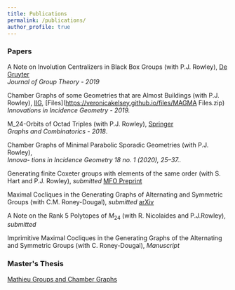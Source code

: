 ```yaml
---
title: Publications
permalink: /publications/
author_profile: true
---
```


### Papers


A Note on Involution Centralizers in Black Box Groups (with P.J. Rowley), [De Gruyter](https://www.degruyter.com/view/j/jgth.ahead-of-print/jgth-2019-0128/jgth-2019-0128.xml)                                                
*Journal of Group Theory - 2019*

Chamber Graphs of some Geometries that are Almost Buildings (with P.J. Rowley), [IIG](https://msp.org/iig/2019/17-3/p01.xhtml), [Files](https://veronicakelsey.github.io/files/MAGMA Files.zip)                      
*Innovations in Incidence Geometry - 2019.*

M_24-Orbits of Octad Triples (with P.J. Rowley), [Springer](https://link.springer.com/article/10.1007%2Fs00373-018-1961-1)  
*Graphs and Combinatorics - 2018*.

Chamber Graphs of Minimal Parabolic Sporadic Geometries (with P.J. Rowley),                                
*Innova- tions in Incidence Geometry 18 no. 1 (2020), 25–37..*

Generating finite Coxeter groups with elements of the
same order (with S. Hart and P.J. Rowley),
*submitted* [MFO Preprint](https://publications.mfo.de/handle/mfo/3709)

Maximal Cocliques in the Generating Graphs of Alternating and Symmetric Groups (with C.M. Roney-Dougal),
*submitted* [arXiv](https://arxiv.org/abs/2007.12021)

A Note on the Rank 5 Polytopes of $M_{24}$ (with R. Nicolaides and P.J.Rowley),
*submitted*

Imprimitive Maximal Cocliques in the Generating Graphs of the Alternating and Symmetric Groups (with C. Roney-Dougal),
*Manuscript*



### Master's Thesis

[Mathieu Groups and Chamber Graphs](https://veronicakelsey.github.io/files/MathieuGroups.pdf)  


